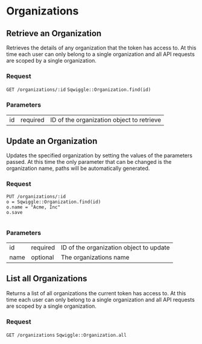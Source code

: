 # Organizations

## Retrieve an Organization

Retrieves the details of any organization that the token has access to. At this time each user can only belong to a single organization and all API requests are scoped by a single organization.

### Request
<div class="request">
    <code class="http" title="HTTP">GET /organizations/:id</code>
    <code class="ruby" title="Ruby">Sqwiggle::Organization.find(id)</code>
</div>

### Parameters
<table>
    <tr>
        <td>id</td>
        <td>required</td>
        <td>ID of the organization object to retrieve</td>
    </tr>
</table>


## Update an Organization

Updates the specified organization by setting the values of the parameters passed. At this time the only parameter that can be changed is the organization name, paths will be automatically generated.

### Request
<div class="request">
    <code class="http" title="HTTP">PUT /organizations/:id</code>
    <code class="ruby" title="Ruby">
o = Sqwiggle::Organization.find(id)
o.name = "Acme, Inc"
o.save
    </code>
</div>

### Parameters
<table>
    <tr>
        <td>id</td>
        <td>required</td>
        <td>ID of the organization object to update</td>
    </tr>
    <tr>
        <td>name</td>
        <td>optional</td>
        <td>The organizations name</td>
    </tr>
</table>


## List all Organizations

Returns a list of all organizations the current token has access to. At this time each user can only belong to a single organization and all API requests are scoped by a single organization.

### Request
<div class="request">
    <code class="http" title="HTTP">GET /organizations</code>
    <code class="ruby" title="Ruby">Sqwiggle::Organization.all</code>
</div>

